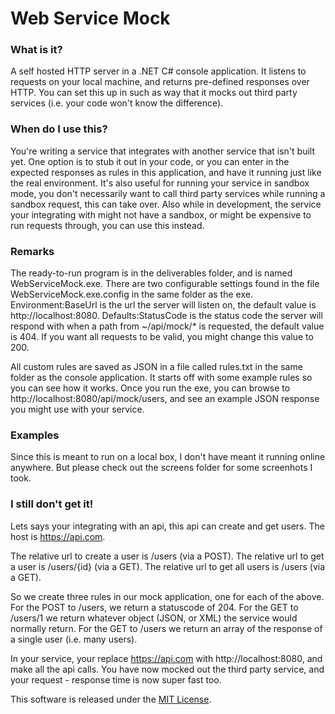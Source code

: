 # Web Service Mock

### What is it?
A self hosted HTTP server in a .NET C# console application.
It listens to requests on your local machine, and returns pre-defined responses over HTTP.
You can set this up in such as way that it mocks out third party services (i.e. your code won't know the difference).

### When do I use this?
You're writing a service that integrates with another service that isn't built yet.
One option is to stub it out in your code, or you can enter in the expected responses as rules in this application, and have it running just like the real environment.
It's also useful for running your service in sandbox mode, you don't necessarily want to call third party services while running a sandbox request, this can take over.
Also while in development, the service your integrating with might not have a sandbox, or might be expensive to run requests through, you can use this instead.

### Remarks
The ready-to-run program is in the deliverables folder, and is named WebServiceMock.exe.
There are two configurable settings found in the file WebServiceMock.exe.config in the same folder as the exe.
Environment:BaseUrl is the url the server will listen on, the default value is http://localhost:8080.
Defaults:StatusCode is the status code the server will respond with when a path from ~/api/mock/* is requested, the default value is 404.
If you want all requests to be valid, you might change this value to 200.

All custom rules are saved as JSON in a file called rules.txt in the same folder as the console application.
It starts off with some example rules so you can see how it works.
Once you run the exe, you can browse to http://localhost:8080/api/mock/users, and see an example JSON response you might use with your service.

### Examples
Since this is meant to run on a local box, I don't have meant it running online anywhere.
But please check out the screens folder for some screenhots I took.

### I still don't get it!
Lets says your integrating with an api, this api can create and get users.
The host is https://api.com.

The relative url to create a user is /users (via a POST).
The relative url to get a user is /users/{id} (via a GET).
The relative url to get all users is /users (via a GET).

So we create three rules in our mock application, one for each of the above.
For the POST to /users, we return a statuscode of 204.
For the GET to /users/1 we return whatever object (JSON, or XML) the service would normally return.
For the GET to /users we return an array of the response of a single user (i.e. many users).

In your service, your replace https://api.com with http://localhost:8080, and make all the api calls.
You have now mocked out the third party service, and your request - response time is now super fast too.

This software is released under the [MIT License](http://opensource.org/licenses/MIT).